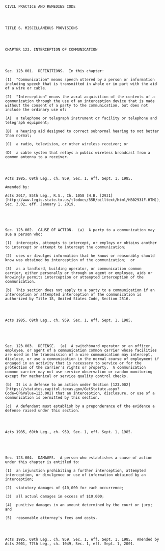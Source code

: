 ﻿
    
    
    	
    					
    
    
    CIVIL PRACTICE AND REMEDIES CODE
    
      
    
    
    TITLE 6. MISCELLANEOUS PROVISIONS
    
      
    
    
    CHAPTER 123. INTERCEPTION OF COMMUNICATION
    
      
    
    
    Sec. 123.001.  DEFINITIONS.  In this chapter:
    
    (1)  "Communication" means speech uttered by a person or information including speech that is transmitted in whole or in part with the aid of a wire or cable.
    
    (2)  "Interception" means the aural acquisition of the contents of a communication through the use of an interception device that is made without the consent of a party to the communication, but does not include the ordinary use of:
    
    (A)  a telephone or telegraph instrument or facility or telephone and telegraph equipment;
    
    (B)  a hearing aid designed to correct subnormal hearing to not better than normal;
    
    (C)  a radio, television, or other wireless receiver; or
    
    (D)  a cable system that relays a public wireless broadcast from a common antenna to a receiver.
    
    
    
    
    Acts 1985, 69th Leg., ch. 959, Sec. 1, eff. Sept. 1, 1985.
    
    Amended by: 
    
    Acts 2017, 85th Leg., R.S., Ch. 1058 (H.B. [2931](http://www.legis.state.tx.us/tlodocs/85R/billtext/html/HB02931F.HTM)), Sec. 3.02, eff. January 1, 2019.
    
    
    
    
    
    Sec. 123.002.  CAUSE OF ACTION.  (a)  A party to a communication may sue a person who:
    
    (1)  intercepts, attempts to intercept, or employs or obtains another to intercept or attempt to intercept the communication;
    
    (2)  uses or divulges information that he knows or reasonably should know was obtained by interception of the communication;  or
    
    (3)  as a landlord, building operator, or communication common carrier, either personally or through an agent or employee, aids or knowingly permits interception or attempted interception of the communication.
    
    (b)  This section does not apply to a party to a communication if an interception or attempted interception of the communication is authorized by Title 18, United States Code, Section 2516.
    
    
    
    
    Acts 1985, 69th Leg., ch. 959, Sec. 1, eff. Sept. 1, 1985.
    
    
    
    
    
    Sec. 123.003.  DEFENSE.  (a)  A switchboard operator or an officer, employee, or agent of a communication common carrier whose facilities are used in the transmission of a wire communication may intercept, disclose, or use a communication in the normal course of employment if engaged in an activity that is necessary to service or for the protection of the carrier's rights or property.  A communication common carrier may not use service observation or random monitoring except for mechanical or service quality control checks.
    
    (b)  It is a defense to an action under Section [123.002](https://statutes.capitol.texas.gov/GetStatute.aspx?Code=CP&Value=123.002) that an interception, disclosure, or use of a communication is permitted by this section.
    
    (c)  A defendant must establish by a preponderance of the evidence a defense raised under this section.
    
    
    
    
    Acts 1985, 69th Leg., ch. 959, Sec. 1, eff. Sept. 1, 1985.
    
    
    
    
    
    Sec. 123.004.  DAMAGES.  A person who establishes a cause of action under this chapter is entitled to:
    
    (1)  an injunction prohibiting a further interception, attempted interception, or divulgence or use of information obtained by an interception;
    
    (2)  statutory damages of $10,000 for each occurrence;
    
    (3)  all actual damages in excess of $10,000;
    
    (4)  punitive damages in an amount determined by the court or jury;  and
    
    (5)  reasonable attorney's fees and costs.
    
    
    
    
    Acts 1985, 69th Leg., ch. 959, Sec. 1, eff. Sept. 1, 1985.  Amended by Acts 2001, 77th Leg., ch. 1049, Sec. 1, eff. Sept. 1, 2001.
    
    
    
    
    				

